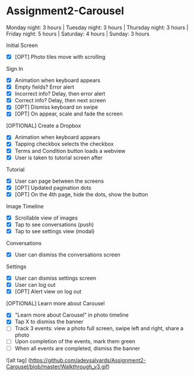 # Assignment2-Carousel

Monday night: 3 hours |
Tuesday night: 3 hours |
Thursday night: 3 hours |
Friday night: 5 hours |
Saturday: 4 hours |
Sunday: 3 hours

Initial Screen
  * [x] [OPT] Photo tiles move with scrolling

Sign In
  * [x] Animation when keyboard appears
  * [x] Empty fields? Error alert
  * [x] Incorrect info? Delay, then error alert
  * [x] Correct info? Delay, then next screen
  * [x] [OPT] Dismiss keyboard on swipe
  * [x] [OPT] On appear, scale and fade the screen

[OPTIONAL] Create a Dropbox
  * [x] Animation when keyboard appears
  * [x] Tapping checkbox selects the checkbox
  * [x] Terms and Condition button loads a webview
  * [x] User is taken to tutorial screen after

Tutorial
  * [x] User can page between the screens
  * [x] [OPT] Updated pagination dots
  * [x] [OPT] On the 4th page, hide the dots, show the button

Image Timeline
  * [x] Scrollable view of images
  * [x] Tap to see conversations (push)
  * [x] Tap to see settings view (modal)

Conversations
  * [x] User can dismiss the conversations screen

Settings
  * [x] User can dismiss settings screen
  * [x] User can log out
  * [x] [OPT] Alert view on log out

[OPTIONAL] Learn more about Carousel
  * [x] "Learn more about Carousel" in photo timeline
  * [x] Tap X to dismiss the banner
  * [ ] Track 3 events: view a photo full screen, swipe left and right, share a photo
  * [ ] Upon completion of the events, mark them green
  * [ ] When all events are completed, dismiss the banner

![alt tag] (https://github.com/adeysalyards/Assignment2-Carousel/blob/master/Walkthrough_v3.gif)
